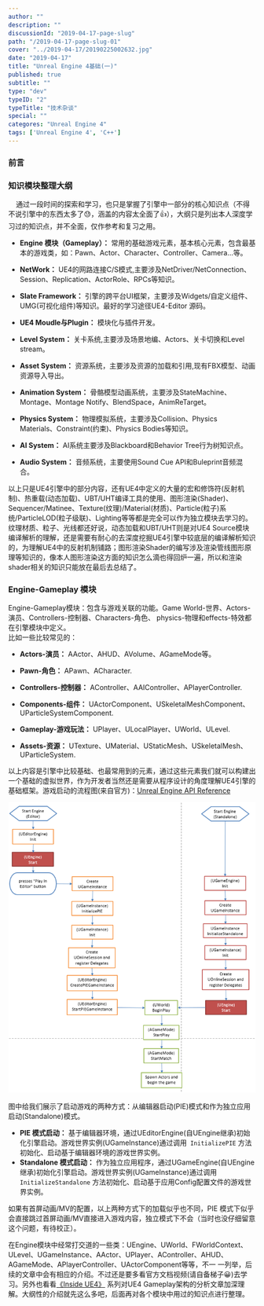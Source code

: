 ```yaml
---
author: ""
description: ""
discussionId: "2019-04-17-page-slug"
path: "/2019-04-17-page-slug-01"
cover: "../2019-04-17/20190225002632.jpg"
date: "2019-04-17"
title: "Unreal Engine 4基础(一)"
published: true
subtitle: ""
type: "dev"
typeID: "2"
typeTitle: "技术杂谈"
special: ""
categores: "Unreal Engine 4"
tags: ['Unreal Engine 4', 'C++']
---
```

    
### 前言



### 知识模块整理大纲

&nbsp;&nbsp;&nbsp;&nbsp;通过一段时间的探索和学习，也只是掌握了引擎中一部分的核心知识点（不得不说引擎中的东西太多了😓，涵盖的内容太全面了👍），大纲只是列出本人深度学习过的知识点，并不全面，仅作参考和复习之用。

- **Engine 模块（Gameplay）：** 常用的基础游戏元素，基本核心元素，包含最基本的游戏类，如：Pawn、Actor、Character、Controller、Camera...等。

- **NetWork：** UE4的网路连接C/S模式,主要涉及NetDriver/NetConnection、Session、Replication、ActorRole、RPCs等知识。

- **Slate Framework：** 引擎的跨平台UI框架，主要涉及Widgets/自定义组件、UMG(可视化组件)等知识。最好的学习途径UE4-Editor 源码。

- **UE4 Moudle与Plugin：** 模块化与插件开发。

- **Level System：** 关卡系统,主要涉及场景地编、Actors、关卡切换和Level stream。

- **Asset System：** 资源系统，主要涉及资源的加载和引用,现有FBX模型、动画资源导入导出。

- **Animation System：** 骨骼模型动画系统，主要涉及StateMachine、Montage、Montage Notify、BlendSpace，AnimReTarget。

- **Physics System：** 物理模拟系统，主要涉及Collision、Physics Materials、Constraint(约束)、Physics Bodies等知识。

- **AI System：** AI系统主要涉及Blackboard和Behavior Tree行为树知识点。

- **Audio System：** 音频系统，主要使用Sound Cue API和Buleprint音频混合。

以上只是UE4引擎中的部分内容，还有UE4中定义的大量的宏和修饰符(反射机制)、热重载(动态加载)、UBT/UHT编译工具的使用、图形渲染(Shader)、Sequencer/Matinee、Texture(纹理)/Material(材质)、Particle(粒子)系统/ParticleLOD(粒子级联)、Lighting等等都是完全可以作为独立模块去学习的。纹理材质、粒子、光线都还好说，动态加载和UBT/UHT则是对UE4 Source模块编译解析的理解，还是需要有耐心的去深度挖掘UE4引擎中较底层的编译解析知识的，为理解UE4中的反射机制铺路；图形渲染Shader的编写涉及渲染管线图形原理等知识的，像本人图形渲染这方面的知识怎么滴也得回炉一遍，所以和渲染shader相关的知识只能放在最后去总结了。

### Engine-Gameplay 模块

Engine-Gameplay模块：包含与游戏关联的功能。Game World-世界、Actors-演员、Controllers-控制器、Characters-角色、 physics-物理和effects-特效都在引擎模块中定义。   
比如一些比较常见的：   
- **Actors-演员：** AActor、AHUD、AVolume、AGameMode等。

- **Pawn-角色：** APawn、ACharacter.

- **Controllers-控制器：** AController、AAIController、APlayerController.

- **Components-组件：** UActorComponent、USkeletalMeshComponent、UParticleSystemComponent.

- **Gameplay-游戏玩法：** UPlayer、ULocalPlayer、UWorld、ULevel.

- **Assets-资源：** UTexture、UMaterial、UStaticMesh、USkeletalMesh、UParticleSystem.

以上内容是引擎中比较基础、也最常用到的元素，通过这些元素我们就可以构建出一个基础的虚拟世界，作为开发者当然还是需要从程序设计的角度理解UE4引擎的基础框架。游戏启动的流程图(来自官方)：<a href="https://www.w3schools.com/w3css/w3css_grid.asp">Unreal Engine API Reference</a>  

![UE4](UE4.webp)

图中给我们展示了启动游戏的两种方式：从编辑器启动(PIE)模式和作为独立应用启动(Standalone)模式。   
- **PIE 模式启动：** 基于编辑器环境，通过UEditorEngine(自UEngine继承)初始化引擎启动。游戏世界实例(UGameInstance)通过调用` InitializePIE` 方法初始化、启动基于编辑器环境的游戏世界实例。   
- **Standalone 模式启动：** 作为独立应用程序，通过UGameEngine(自UEngine继承)初始化引擎启动。游戏世界实例(UGameInstance)通过调用` InitializeStandalone` 方法初始化、启动基于应用Config配置文件的游戏世界实例。   

如果有首屏动画/MV的配置，以上两种方式下的加载似乎也不同，PIE 模式下似乎会直接跳过首屏动画/MV直接进入游戏内容，独立模式下不会（当时也没仔细留意这个问题，有待校正）。   

在Engine模块中经常打交道的一些类：UEngine、UWorld、FWorldContext、ULevel、UGameInstance、AActor、UPlayer、AController、AHUD、AGameMode、APlayerController、UActorComponent等等，不一 一列举，后续的文章中会有相应的介绍。不过还是要多看官方文档视频(请自备梯子😀)去学习。另外也看看<a href="https://www.cnblogs.com/fjz13/p/5938465.html">《Inside UE4》</a> 系列对UE4 Gameplay架构的分析文章加深理解。大纲性的介绍就先这么多吧，后面再对各个模块中用过的知识点进行整理。

